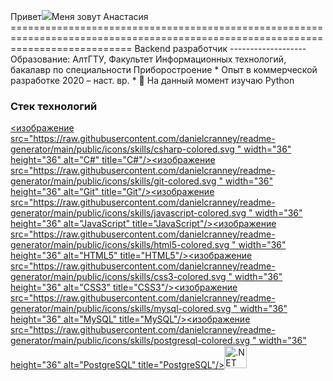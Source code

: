Привет![](https://user-images.githubusercontent.com/18350557/176309783-0785949b-9127-417c-8b55-ab5a4333674e.gif)Меня зовут Анастасия ================================================================================================================================= Backend разработчик ------------------- Образование: АлтГТУ, Факультет Информационных технологий, бакалавр по специальности Приборостроение * Опыт в коммерческой разработке 2020 – наст. вр. * 🧠 На данный момент изучаю Python

### Стек технологий

<p align="left"> <a href="https://docs.microsoft.com/en-us/dotnet/csharp/" target="_blank" rel="noreferrer"><изображение src="https://raw.githubusercontent.com/danielcranney/readme-generator/main/public/icons/skills/csharp-colored.svg " width="36" height="36" alt="C#" title="C#"/></a><a href="https://git-scm.com/" target="_blank" rel="noreferrer"><изображение src="https://raw.githubusercontent.com/danielcranney/readme-generator/main/public/icons/skills/git-colored.svg " width="36" height="36" alt="Git" title="Git"/></a><a href="https://developer.mozilla.org/en-US/docs/Web/JavaScript" target="_blank" rel="noreferrer"><изображение src="https://raw.githubusercontent.com/danielcranney/readme-generator/main/public/icons/skills/javascript-colored.svg " width="36" height="36" alt="JavaScript" title="JavaScript"/></a><a href="https://developer.mozilla.org/en-US/docs/Glossary/HTML5" target="_blank" rel="noreferrer"><изображение src="https://raw.githubusercontent.com/danielcranney/readme-generator/main/public/icons/skills/html5-colored.svg " width="36" height="36" alt="HTML5" title="HTML5"/></a><a href="https://www.w3.org/TR/CSS/#css " target="_blank" rel="noreferrer"><изображение src="https://raw.githubusercontent.com/danielcranney/readme-generator/main/public/icons/skills/css3-colored.svg " width="36" height="36" alt="CSS3" title="CSS3"/></a><a href="https://www.mysql.com /" target="_blank" rel="noreferrer"><изображение src="https://raw.githubusercontent.com/danielcranney/readme-generator/main/public/icons/skills/mysql-colored.svg " width="36" height="36" alt="MySQL" title="MySQL"/></a><a href="https://www.postgresql.org /" target="_blank" rel="noreferrer"><изображение src="https://raw.githubusercontent.com/danielcranney/readme-generator/main/public/icons/skills/postgresql-colored.svg " width="36" height="36" alt="PostgreSQL" title="PostgreSQL"/></a><a href="https://dotnet.microsoft.com/en-us /" target="_blank" rel="noreferrer"><img src="https://raw.githubusercontent.com/danielcranney/readme-generator/main/public/icons/skills/dot-net-colored.svg " width="36" height="36" alt=".NET" с заголовком =".NET"/></a> </p>